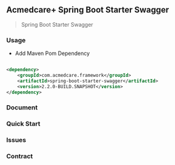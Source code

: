 ## Acmedcare+ Spring Boot Starter Swagger

> Spring Boot Starter Swagger

### Usage

- Add Maven Pom Dependency
```xml

<dependency>
    <groupId>com.acmedcare.framework</groupId>
    <artifactId>spring-boot-starter-swagger</artifactId>
    <version>2.2.0-BUILD.SNAPSHOT</version>
</dependency>

```

### Document

### Quick Start

### Issues

### Contract

